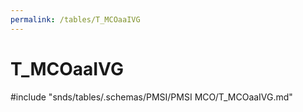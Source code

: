 ```yaml
---
permalink: /tables/T_MCOaaIVG
---
```

# T\_MCOaaIVG
<!-- SPDX-License-Identifier: MPL-2.0 -->

<!-- ATTENTION : Ne pas supprimer ou modifier la ligne ci-dessous -->
#include "snds/tables/.schemas/PMSI/PMSI MCO/T_MCOaaIVG.md"
<!-- ATTENTION : Ne pas supprimer ou modifier la ligne ci-dessus -->
